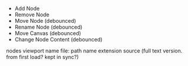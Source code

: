 - Add Node
- Remove Node
- Move Node (debounced)
- Rename Node (debounced)
- Move Canvas (debounced)
- Change Node Content (debounced)


nodes
viewport
name
file:
  path
  name
  extension
source (full text version. from first load? kept in sync?)
